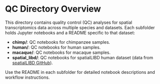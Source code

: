 # QC Directory Overview

This directory contains quality control (QC) analyses for spatial transcriptomics data across multiple species and datasets. Each subfolder holds Jupyter notebooks and a README specific to that dataset:

- **chimp/**: QC notebooks for chimpanzee samples.
- **human/**: QC notebooks for human samples.
- **macaque/**: QC notebooks for macaque samples.
- **spatial_libd/**: QC notebooks for spatialLIBD human dataset (data from [spatialLIBD GitHub](https://github.com/bioc/spatialLIBD)).

Use the README in each subfolder for detailed notebook descriptions and workflow instructions.
